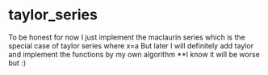 # taylor_series

To be honest for now I just implement the maclaurin series which is the special case of taylor series where x=a
But later I will definitely add taylor and implement the functions by my own algorithm 
**I know it will be worse but :)